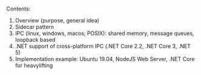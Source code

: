 <!--more-->
Contents:
1. Overview (purpose, general idea)
2. Sidecar pattern
3. IPC (linux, windows, macos; POSIX): shared memory, message queues, loopback based
4. .NET support of cross-platform IPC (.NET Core 2.2, .NET Core 3, .NET 5)
5. Implementation example: Ubuntu 19.04, NodeJS Web Server, .NET Core for heavylifting
